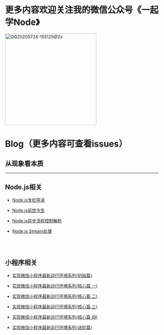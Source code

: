 
# **更多内容欢迎关注我的微信公众号《一起学Node》**

<img width="300" alt="QQ20200724-155125@2x" src="https://p1-juejin.byteimg.com/tos-cn-i-k3u1fbpfcp/0ad8ccdd1c584d60b4b498ac14215bac~tplv-k3u1fbpfcp-zoom-1.image">

# <i class="fas fa-book fa-1x"></i> Blog（更多内容可查看issues）
## <span style=" color: Dodgerblue;"><i class="fas fa-glasses fa-2x "></i></span>   从现象看本质
***
## Node.js相关
* [Node.js专栏导读](https://github.com/gongmw/blog/issues/13)

* [Node.js前世今生](https://github.com/gongmw/blog/issues/17)

* [Node.js异步流程控制解析](https://github.com/gongmw/blog/issues/20)

* [Node.js Stream处理](https://github.com/gongmw/blog/issues/19)

<br/>
<br/>

## 小程序相关

- [实现微信小程序最新运行环境系列(初始篇)](https://github.com/gongmw/blog/issues/5)

* [实现微信小程序最新运行环境系列(核心篇 一)](https://github.com/gongmw/blog/issues/7)
* [实现微信小程序最新运行环境系列(核心篇 二)](https://github.com/gongmw/blog/issues/8)
* [实现微信小程序最新运行环境系列(核心篇 三)](https://github.com/gongmw/blog/issues/9)
* [实现微信小程序最新运行环境系列(核心篇 四)](https://github.com/gongmw/blog/issues/18)

* [实现微信小程序最新运行环境系列(进阶篇)](https://github.com/gongmw/blog/issues/6)

### 




